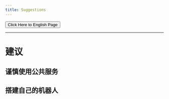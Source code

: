 ```yaml
---
title: Suggestions
---
```


<button onmouseover="PlaySound('totop1')" onmouseout="StopSound('totop1')" onclick="window.location.href = '/suggestions/';" class="en">Click Here to English Page</button>

---

<link rel="stylesheet" href="/css/chinese.css">

# 建议

## 谨慎使用公共服务



## 搭建自己的机器人

